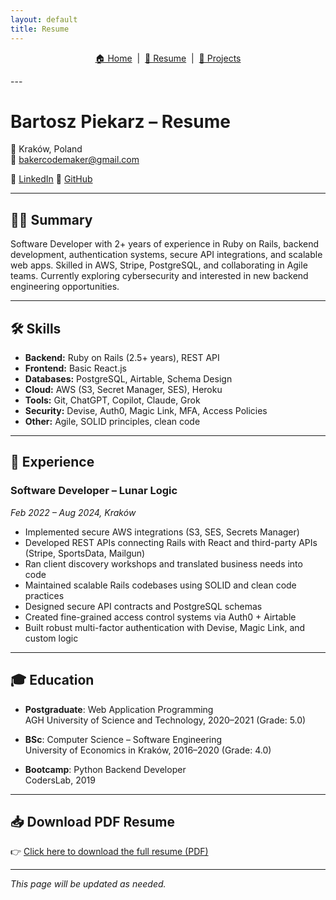 ```yaml
---
layout: default
title: Resume
---
```

<p align="center">
  <a href="./index.html">🏠 Home</a> &nbsp;|&nbsp;
  <a href="./cv.html">📄 Resume</a> &nbsp;|&nbsp;
  <a href="./projects/projects.html">🧠 Projects</a>
</p>
---

# Bartosz Piekarz – Resume

📍 Kraków, Poland  
📧 bakercodemaker@gmail.com

🔗 [LinkedIn](https://www.linkedin.com/in/bartosz-piekarz-112b83194/)
🔗 [GitHub](https://github.com/BakerBart)

---

## 🧑‍💻 Summary

Software Developer with 2+ years of experience in Ruby on Rails, backend development, authentication systems, secure API integrations, and scalable web apps. Skilled in AWS, Stripe, PostgreSQL, and collaborating in Agile teams. Currently exploring cybersecurity and interested in new backend engineering opportunities.

---

## 🛠 Skills

- **Backend:** Ruby on Rails (2.5+ years), REST API
- **Frontend:** Basic React.js
- **Databases:** PostgreSQL, Airtable, Schema Design
- **Cloud:** AWS (S3, Secret Manager, SES), Heroku
- **Tools:** Git, ChatGPT, Copilot, Claude, Grok
- **Security:** Devise, Auth0, Magic Link, MFA, Access Policies
- **Other:** Agile, SOLID principles, clean code

---

## 🏢 Experience

### Software Developer – Lunar Logic  
_Feb 2022 – Aug 2024, Kraków_

- Implemented secure AWS integrations (S3, SES, Secrets Manager)
- Developed REST APIs connecting Rails with React and third-party APIs (Stripe, SportsData, Mailgun)
- Ran client discovery workshops and translated business needs into code
- Maintained scalable Rails codebases using SOLID and clean code practices
- Designed secure API contracts and PostgreSQL schemas
- Created fine-grained access control systems via Auth0 + Airtable
- Built robust multi-factor authentication with Devise, Magic Link, and custom logic

---

## 🎓 Education

- **Postgraduate**: Web Application Programming  
  AGH University of Science and Technology, 2020–2021 (Grade: 5.0)

- **BSc**: Computer Science – Software Engineering  
  University of Economics in Kraków, 2016–2020 (Grade: 4.0)

- **Bootcamp**: Python Backend Developer  
  CodersLab, 2019

---

## 📥 Download PDF Resume

👉 [Click here to download the full resume (PDF)](./assets/Resume-Bartosz-Piekarz.pdf)

---

_This page will be updated as needed._
